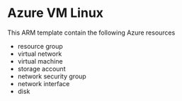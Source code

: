 # Azure VM Linux

This ARM template contain the following Azure resources

- resource group
- virtual network
- virtual machine
- storage account
- network security group
- network interface
- disk
